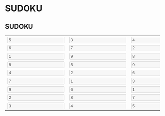# SUDOKU
<!doctype html>

<html>

<head>
	<link rel="stylesheet" href="lib/style.css">
	<script src="lib/script.js"></script>
	<style>
		 {
  margin: 12;
  padding: 12;
  box-sizing: border-box;
}

.header {
  display: flex;
  justify-content: center;
}

.main {
  display: flex;
  justify-content: center;
}

table {
  margin: 5px;
  border: 1px solid red;
  background-color: red;
}

tr:first-child td {
  border-top-color: black;
}

tr:nth-child(3n) td {
  border-bottom-color: black;
}

tr:nth-child(4) td {
  border-top-color: black;
}

tr:nth-child(7) td {
  border-top-color: black;
}

td {
  border:2px solid blue;
  height: 25px;
  width: 25px;
  background-color: whitesmoke;
}

td:first-child {
  border-left-color: black;
}

td:nth-child(3n) {
  border-right-color:black;
}

input {
  padding: 0;
  text-align: center;
  border: 0;
  outline: none;
  height: 25px;
  width: 25px;
  text-align: center;
}
	</style>
</head>

<body>
	<div class="header">
		<h2>SUDOKU</h2>
	</div>
	<div class="main">
		<table>
			<tbody>
				<tr>
					<td><input type="text" value="5" disabled /></td>
					<td><input type="text" value="3" disabled /></td>
					<td><input type="text" value="4" disabled /></td>
					<td><input type="text" value="6" disabled /></td>
					<td><input type="text" value="7" disabled /></td>
					<td><input type="text" value="8" disabled /></td>
					<td><input type="text" value="9" disabled /></td>
					<td><input type="text" value="1" disabled /></td>
					<td><input type="text" value="2" disabled /></td>
				</tr>
				<tr>
					<td><input type="text" value="6" disabled /></td>
					<td><input type="text" value="7" disabled /></td>
					<td><input type="text" value="2" disabled /></td>
					<td><input type="text" value="1" disabled /></td>
					<td><input type="text" value="9" disabled /></td>
					<td><input type="text" value="5" disabled /></td>
					<td><input type="text" value="3" disabled /></td>
					<td><input type="text" value="4" disabled /></td>
					<td><input type="text" value="8" disabled /></td>
				</tr>
				<tr>
					<td><input type="text" value="1" disabled /></td>
					<td><input type="text" value="9" disabled /></td>
					<td><input type="text" value="8" disabled /></td>
					<td><input type="text" value="3" disabled /></td>
					<td><input type="text" value="4" disabled /></td>
					<td><input type="text" value="2" disabled /></td>
					<td><input type="text" value="5" disabled /></td>
					<td><input type="text" value="6" disabled /></td>
					<td><input type="text" value="7" disabled /></td>
				</tr>
				<tr>
					<td><input type="text" value="8" disabled /></td>
					<td><input type="text" value="5" disabled /></td>
					<td><input type="text" value="9" disabled /></td>
					<td><input type="text" value="7" disabled /></td>
					<td><input type="text" value="6" disabled /></td>
					<td><input type="text" value="1" disabled /></td>
					<td><input type="text" value="4" disabled /></td>
					<td><input type="text" value="2" disabled /></td>
					<td><input type="text" value="3" disabled /></td>
				</tr>
				<tr>
					<td><input type="text" value="4" disabled /></td>
					<td><input type="text" value="2" disabled /></td>
					<td><input type="text" value="6" disabled /></td>
					<td><input type="text" value="8" disabled /></td>
					<td><input type="text" value="5" disabled /></td>
					<td><input type="text" value="3" disabled /></td>
					<td><input type="text" value="7" disabled /></td>
					<td><input type="text" value="9" disabled /></td>
					<td><input type="text" value="1" disabled /></td>
				</tr>
				<tr>
					<td><input type="text" value="7" disabled /></td>
					<td><input type="text" value="1" disabled /></td>
					<td><input type="text" value="3" disabled /></td>
					<td><input type="text" value="9" disabled /></td>
					<td><input type="text" value="2" disabled /></td>
					<td><input type="text" value="4" disabled /></td>
					<td><input type="text" value="8" disabled /></td>
					<td><input type="text" value="5" disabled /></td>
					<td><input type="text" value="6" disabled /></td>
				</tr>
				<tr>
					<td><input type="text" value="9" disabled /></td>
					<td><input type="text" value="6" disabled /></td>
					<td><input type="text" value="1" disabled /></td>
					<td><input type="text" value="5" disabled /></td>
					<td><input type="text" value="3" disabled /></td>
					<td><input type="text" value="7" disabled /></td>
					<td><input type="text" value="2" disabled /></td>
					<td><input type="text" value="8" disabled /></td>
					<td><input type="text" value="4" disabled /></td>
				</tr>
				<tr>
					<td><input type="text" value="2" disabled /></td>
					<td><input type="text" value="8" disabled /></td>
					<td><input type="text" value="7" disabled /></td>
					<td><input type="text" value="4" disabled /></td>
					<td><input type="text" value="1" disabled /></td>
					<td><input type="text" value="9" disabled /></td>
					<td><input type="text" value="6" disabled /></td>
					<td><input type="text" value="3" disabled /></td>
					<td><input type="text" value="5" disabled /></td>
				</tr>
				<tr>
					<td><input type="text" value="3" disabled /></td>
					<td><input type="text" value="4" disabled /></td>
					<td><input type="text" value="5" disabled /></td>
					<td><input type="text" value="2" disabled /></td>
					<td><input type="text" value="8" disabled /></td>
					<td><input type="text" value="6" disabled /></td>
					<td><input type="text" value="1" disabled /></td>
					<td><input type="text" value="7" disabled /></td>
					<td><input type="text" value="9" disabled /></td>
				</tr>
			</tbody>
		</table>
	</div>
</body>

</html>
